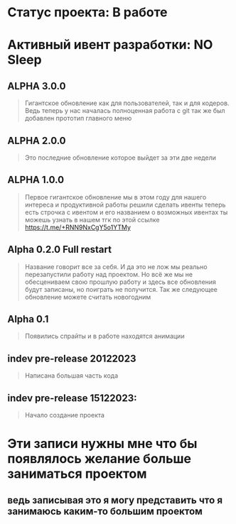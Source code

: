 # Статус проекта: В работе

# Активный ивент разработки: NO Sleep

## ALPHA 3.0.0
> Гигантское обновление как для пользователей, так и
> для кодеров. Ведь теперь у нас началась полноценная работа
> с git так же был добавлен прототип главного меню 

## ALPHA 2.0.0
> Это последние обновление которое выйдет за эти две недели

## ALPHA 1.0.0

> Первое гигантское обновление
> мы в этом году для нашего интереса и
> продуктивной работы решили сделать ивенты
> теперь есть строчка с ивентом и его названием о возможных ивентах ты можешь узнать в нашем тгк по этой
> ссылке https://t.me/+RNN9NxCgY5o1YTMy

## Alpha 0.2.0 Full restart

> Название говорит все за себя.
> И да это не лож мы реально перезапустили работу
> над проектом. Но всё же мы не обесцениваем свою
> прошлую работу и здесь все обновления будут записаны, но
> поиграть не получится. Так же следующее обновление можете
> считать новогодним

## Alpha 0.1

> Появились спрайты и в работе находятся анимации

## indev pre-release 20122023

> Написана большая часть кода

## indev pre-release 15122023:

> Начало создание проекта

# Эти записи нужны мне что бы появлялось желание больше заниматься проектом

## ведь записывая это я могу представить что я занимаюсь каким-то большим проектом

